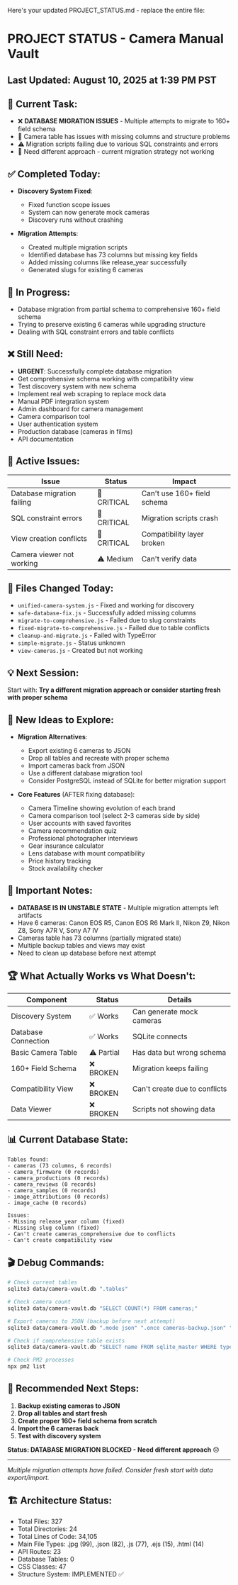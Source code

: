 Here's your updated PROJECT_STATUS.md - replace the entire file:

# PROJECT STATUS - Camera Manual Vault


## Last Updated: August 10, 2025 at 1:39 PM PST

## 🎯 Current Task:
- ❌ **DATABASE MIGRATION ISSUES** - Multiple attempts to migrate to 160+ field schema
- 🔧 Camera table has issues with missing columns and structure problems
- ⚠️ Migration scripts failing due to various SQL constraints and errors
- 🛑 Need different approach - current migration strategy not working


## ✅ Completed Today:
- **Discovery System Fixed**:
  - Fixed function scope issues
  - System can now generate mock cameras
  - Discovery runs without crashing
  
- **Migration Attempts**:
  - Created multiple migration scripts
  - Identified database has 73 columns but missing key fields
  - Added missing columns like release_year successfully
  - Generated slugs for existing 6 cameras


## 🔄 In Progress:
- Database migration from partial schema to comprehensive 160+ field schema
- Trying to preserve existing 6 cameras while upgrading structure
- Dealing with SQL constraint errors and table conflicts


## ❌ Still Need:
- **URGENT**: Successfully complete database migration
- Get comprehensive schema working with compatibility view
- Test discovery system with new schema
- Implement real web scraping to replace mock data
- Manual PDF integration system
- Admin dashboard for camera management
- Camera comparison tool
- User authentication system
- Production database (cameras in films)
- API documentation


## 🐛 Active Issues:
| Issue | Status | Impact |
|-------|--------|---------|
| Database migration failing | 🔴 CRITICAL | Can't use 160+ field schema |
| SQL constraint errors | 🔴 CRITICAL | Migration scripts crash |
| View creation conflicts | 🔴 CRITICAL | Compatibility layer broken |
| Camera viewer not working | ⚠️ Medium | Can't verify data |


## 📁 Files Changed Today:
- `unified-camera-system.js` - Fixed and working for discovery
- `safe-database-fix.js` - Successfully added missing columns
- `migrate-to-comprehensive.js` - Failed due to slug constraints
- `fixed-migrate-to-comprehensive.js` - Failed due to table conflicts
- `cleanup-and-migrate.js` - Failed with TypeError
- `simple-migrate.js` - Status unknown
- `view-cameras.js` - Created but not working


## 💡 Next Session:
Start with: **Try a different migration approach or consider starting fresh with proper schema**


## 🚀 New Ideas to Explore:
- **Migration Alternatives**:
  - Export existing 6 cameras to JSON
  - Drop all tables and recreate with proper schema
  - Import cameras back from JSON
  - Use a different database migration tool
  - Consider PostgreSQL instead of SQLite for better migration support

- **Core Features** (AFTER fixing database):
  - Camera Timeline showing evolution of each brand
  - Camera comparison tool (select 2-3 cameras side by side)
  - User accounts with saved favorites
  - Camera recommendation quiz
  - Professional photographer interviews
  - Gear insurance calculator
  - Lens database with mount compatibility
  - Price history tracking
  - Stock availability checker


## 📝 Important Notes:
- **DATABASE IS IN UNSTABLE STATE** - Multiple migration attempts left artifacts
- Have 6 cameras: Canon EOS R5, Canon EOS R6 Mark II, Nikon Z9, Nikon Z8, Sony A7R V, Sony A7 IV
- Cameras table has 73 columns (partially migrated state)
- Multiple backup tables and views may exist
- Need to clean up database before next attempt


## 🏆 What Actually Works vs What Doesn't:
| Component | Status | Details |
|-----------|--------|---------|
| Discovery System | ✅ Works | Can generate mock cameras |
| Database Connection | ✅ Works | SQLite connects |
| Basic Camera Table | ⚠️ Partial | Has data but wrong schema |
| 160+ Field Schema | ❌ BROKEN | Migration keeps failing |
| Compatibility View | ❌ BROKEN | Can't create due to conflicts |
| Data Viewer | ❌ BROKEN | Scripts not showing data |


## 📊 Current Database State:
```
Tables found:
- cameras (73 columns, 6 records)
- camera_firmware (0 records)
- camera_productions (0 records)
- camera_reviews (0 records)
- camera_samples (0 records)
- image_attributions (0 records)
- image_cache (0 records)

Issues:
- Missing release_year column (fixed)
- Missing slug column (fixed)
- Can't create cameras_comprehensive due to conflicts
- Can't create compatibility view
```


## 🎬 Debug Commands:
```bash
# Check current tables
sqlite3 data/camera-vault.db ".tables"

# Check camera count
sqlite3 data/camera-vault.db "SELECT COUNT(*) FROM cameras;"

# Export cameras to JSON (backup before next attempt)
sqlite3 data/camera-vault.db ".mode json" ".once cameras-backup.json" "SELECT * FROM cameras;"

# Check if comprehensive table exists
sqlite3 data/camera-vault.db "SELECT name FROM sqlite_master WHERE type='table' AND name='cameras_comprehensive';"

# Check PM2 processes
npx pm2 list
```


## 🎯 Recommended Next Steps:
1. **Backup existing cameras to JSON**
2. **Drop all tables and start fresh**
3. **Create proper 160+ field schema from scratch**
4. **Import the 6 cameras back**
5. **Test with discovery system**

**Status: DATABASE MIGRATION BLOCKED - Need different approach** 😞

---
*Multiple migration attempts have failed. Consider fresh start with data export/import.*


## 🏗️ Architecture Status:
- Total Files: 327
- Total Directories: 24
- Total Lines of Code: 34,105
- Main File Types: .jpg (99), .json (82), .js (77), .ejs (15), .html (14)
- API Routes: 23
- Database Tables: 0
- CSS Classes: 47
- Structure System: IMPLEMENTED ✅